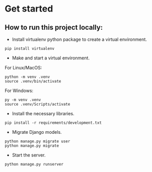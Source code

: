 # Get started

## How to run this project locally:

- Install virtualenv python package to create a virtual environment.

```
pip install virtualenv
```

- Make and start a virtual environment.

For Linux/MacOS:
```
python -m venv .venv
source .venv/bin/activate
```

For Windows:
```
py -m venv .venv
source .venv/Scripts/activate

```

- Install the necessary libraries.

```
pip install -r requirements/development.txt
```

- Migrate Django models.

```
python manage.py migrate user
python manage.py migrate
```

- Start the server.

```
python manage.py runserver
```